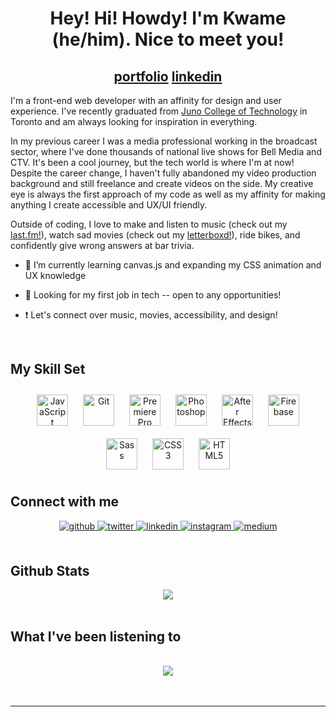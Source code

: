 # <div align="center">Hey! Hi! Howdy! I'm Kwame (he/him). Nice to meet you! </div>  
  

## <div align="center">[portfolio](https://heykwa.me/) [linkedin](https://www.linkedin.com/in/kwameappiahkubi/)</div>  
  

I'm a front-end web developer with an affinity for design and user experience. I've recently graduated from [Juno College of Technology](https://junocollege.com/) in Toronto and am always looking for inspiration in everything.

In my previous career I was a media professional working in the broadcast sector, where I've done thousands of national live shows for Bell Media and CTV. It's been a cool journey, but the tech world is where I'm at now! Despite the career change, I haven't fully abandoned my video production background and still freelance and create videos on the side. My creative eye is always the first approach of my code as well as my affinity for making  anything I create accessible and UX/UI friendly. 

Outside of coding, I love to make and listen to music (check out my [last.fm!](https://www.last.fm/user/ryder904)), watch sad movies  (check out my [letterboxd!](https://letterboxd.com/kwametsunami/)), ride bikes, and confidently give wrong answers at bar trivia.   
  

- 🌱 I’m currently learning canvas.js and expanding my CSS animation and UX knowledge  
  

- 👀 Looking for my first job in tech -- open to any opportunities!   
  

- ❗️ Let's connect over music, movies, accessibility, and design!   
  

<br/>  

## My Skill Set  

</td><td valign="top" width="100%">

<div align="center">  
<a href="https://www.javascript.com/" target="_blank"><img style="margin: 10px" src="https://profilinator.rishav.dev/skills-assets/javascript-original.svg" alt="JavaScript" height="50" /></a>  
<a href="https://github.com/" target="_blank"><img style="margin: 10px" src="https://profilinator.rishav.dev/skills-assets/git-scm-icon.svg" alt="Git" height="50" /></a>  
<a href="https://www.adobe.com/in/products/premiere.html" target="_blank"><img style="margin: 10px" src="https://profilinator.rishav.dev/skills-assets/adobepremierepro.png" alt="Premiere Pro" height="50" /></a>  
<a href="https://www.adobe.com/in/products/photoshop.html" target="_blank"><img style="margin: 10px" src="https://profilinator.rishav.dev/skills-assets/photoshop-plain.svg" alt="Photoshop" height="50" /></a>  
<a href="https://www.adobe.com/in/products/aftereffects.html" target="_blank"><img style="margin: 10px" src="https://profilinator.rishav.dev/skills-assets/aftereffects.png" alt="After Effects" height="50" /></a>  
<a href="https://firebase.google.com/" target="_blank"><img style="margin: 10px" src="https://profilinator.rishav.dev/skills-assets/firebase.png" alt="Firebase" height="50" /></a>  
<a href="https://sass-lang.com/" target="_blank"><img style="margin: 10px" src="https://profilinator.rishav.dev/skills-assets/sass-original.svg" alt="Sass" height="50" /></a>  
<a href="https://www.w3schools.com/css/" target="_blank"><img style="margin: 10px" src="https://profilinator.rishav.dev/skills-assets/css3-original-wordmark.svg" alt="CSS3" height="50" /></a>  
<a href="https://en.wikipedia.org/wiki/HTML5" target="_blank"><img style="margin: 10px" src="https://profilinator.rishav.dev/skills-assets/html5-original-wordmark.svg" alt="HTML5" height="50" /></a>  
</div>


## Connect with me  
<div align="center">
<a href="https://github.com/kwametsunami" target="_blank">
<img src=https://img.shields.io/badge/github-%2324292e.svg?&style=for-the-badge&logo=github&logoColor=white alt=github style="margin-bottom: 5px;" />
</a>
<a href="https://twitter.com/kwamekubi" target="_blank">
<img src=https://img.shields.io/badge/twitter-%2300acee.svg?&style=for-the-badge&logo=twitter&logoColor=white alt=twitter style="margin-bottom: 5px;" />
</a>
<a href="https://linkedin.com/in/kwameappiahkubi" target="_blank">
<img src=https://img.shields.io/badge/linkedin-%231E77B5.svg?&style=for-the-badge&logo=linkedin&logoColor=white alt=linkedin style="margin-bottom: 5px;" />
</a>
<a href="https://instagram.com/kwame.tsunami" target="_blank">
<img src=https://img.shields.io/badge/instagram-%23000000.svg?&style=for-the-badge&logo=instagram&logoColor=white alt=instagram style="margin-bottom: 5px;" />
</a>
<a href="https://medium.com/@kwametsunami" target="_blank">
<img src=https://img.shields.io/badge/medium-%23292929.svg?&style=for-the-badge&logo=medium&logoColor=white alt=medium style="margin-bottom: 5px;" />
</a>  
</div>  
  

<br/>  


## Github Stats  
<div align="center"><img src="https://github-readme-stats.vercel.app/api/top-langs/?username=kwametsunami&hide_border=true&layout=compact" align="center" /></div>  

<br/>  


## What I've been listening to  
  

<br/>  

<div align="center"><img src="https://spotify-github-profile.vercel.app/api/view?uid=12164615290&cover_image=true&theme=default&show_offline=false&background_color=121212" /></div>  

<br/>  

  

<br/>  

----
